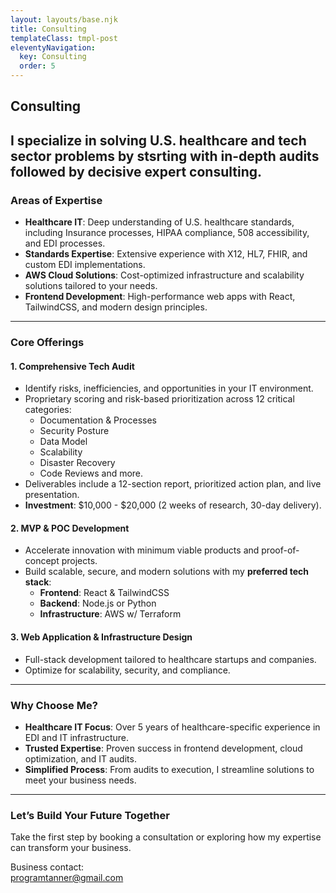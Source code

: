 ```yaml
---
layout: layouts/base.njk
title: Consulting
templateClass: tmpl-post
eleventyNavigation:
  key: Consulting
  order: 5
---
```


## Consulting

I specialize in solving U.S. healthcare and tech sector problems by stsrting with in-depth audits followed by decisive expert consulting.
---

### Areas of Expertise

- **Healthcare IT**: Deep understanding of U.S. healthcare standards, including Insurance processes, HIPAA compliance, 508 accessibility, and EDI processes.  
- **Standards Expertise**: Extensive experience with X12, HL7, FHIR, and custom EDI implementations.  
- **AWS Cloud Solutions**: Cost-optimized infrastructure and scalability solutions tailored to your needs.  
- **Frontend Development**: High-performance web apps with React, TailwindCSS, and modern design principles.

---

### Core Offerings

#### **1. Comprehensive Tech Audit**
- Identify risks, inefficiencies, and opportunities in your IT environment.  
- Proprietary scoring and risk-based prioritization across 12 critical categories:
  - Documentation & Processes
  - Security Posture
  - Data Model
  - Scalability
  - Disaster Recovery
  - Code Reviews and more.  
- Deliverables include a 12-section report, prioritized action plan, and live presentation.  
- **Investment**: $10,000 - $20,000 (2 weeks of research, 30-day delivery).  

#### **2. MVP & POC Development**
- Accelerate innovation with minimum viable products and proof-of-concept projects.  
- Build scalable, secure, and modern solutions with my **preferred tech stack**:  
  - **Frontend**: React & TailwindCSS  
  - **Backend**: Node.js or Python  
  - **Infrastructure**: AWS w/ Terraform  

#### **3. Web Application & Infrastructure Design**
- Full-stack development tailored to healthcare startups and companies.  
- Optimize for scalability, security, and compliance.  

---

### Why Choose Me?

- **Healthcare IT Focus**: Over 5 years of healthcare-specific experience in EDI and IT infrastructure.  
- **Trusted Expertise**: Proven success in frontend development, cloud optimization, and IT audits.  
- **Simplified Process**: From audits to execution, I streamline solutions to meet your business needs.  

---

### Let’s Build Your Future Together

Take the first step by booking a consultation or exploring how my expertise can transform your business.  

Business contact:  
[programtanner@gmail.com](mailto:programtanner@gmail.com)